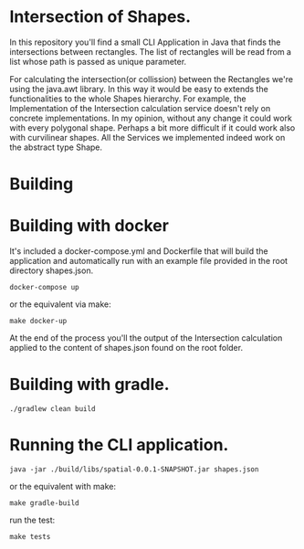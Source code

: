 # Intersection of Shapes.

In this repository you'll find a small CLI Application in Java that finds the intersections between rectangles.
The list of rectangles will be read from a list whose path is passed as unique parameter.

For calculating the intersection(or collission) between the Rectangles we're using the java.awt library. 
In this way it would be easy to extends the functionalities to the whole Shapes hierarchy. 
For example, the Implementation of the Intersection calculation service doesn't rely on concrete implementations. In my opinion, without any change it could work with every polygonal shape. Perhaps a bit more difficult if it could work also with curvilinear shapes. 
All the Services we implemented indeed work on the abstract type Shape.

# Building

# Building with docker

It's included a docker-compose.yml and Dockerfile that will build the application and automatically run with an example
file provided in the root directory shapes.json.

```
docker-compose up
```
or the equivalent via make:
```
make docker-up
```

At the end of the process you'll the output of the Intersection calculation applied to the content of shapes.json found on the root folder.

# Building with gradle.

```
./gradlew clean build
```

# Running the CLI application.

```
java -jar ./build/libs/spatial-0.0.1-SNAPSHOT.jar shapes.json
```
or the equivalent with make:
```
make gradle-build
```

run the test:
```
make tests
```
